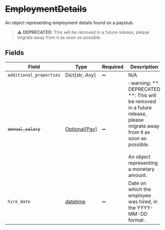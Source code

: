 # ~~EmploymentDetails~~

An object representing employment details found on a paystub.

> :warning: **DEPRECATED**: This will be removed in a future release, please migrate away from it as soon as possible.


## Fields

| Field                                                                                                                                                              | Type                                                                                                                                                               | Required                                                                                                                                                           | Description                                                                                                                                                        |
| ------------------------------------------------------------------------------------------------------------------------------------------------------------------ | ------------------------------------------------------------------------------------------------------------------------------------------------------------------ | ------------------------------------------------------------------------------------------------------------------------------------------------------------------ | ------------------------------------------------------------------------------------------------------------------------------------------------------------------ |
| `additional_properties`                                                                                                                                            | Dict[str, *Any*]                                                                                                                                                   | :heavy_minus_sign:                                                                                                                                                 | N/A                                                                                                                                                                |
| ~~`annual_salary`~~                                                                                                                                                | [Optional[Pay]](../../models/shared/pay.md)                                                                                                                        | :heavy_minus_sign:                                                                                                                                                 | : warning: ** DEPRECATED **: This will be removed in a future release, please migrate away from it as soon as possible.<br/><br/>An object representing a monetary amount. |
| `hire_date`                                                                                                                                                        | [datetime](https://docs.python.org/3/library/datetime.html#datetime-objects)                                                                                       | :heavy_minus_sign:                                                                                                                                                 | Date on which the employee was hired, in the YYYY-MM-DD format.                                                                                                    |